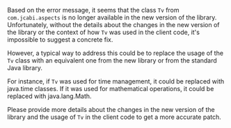 Based on the error message, it seems that the class `Tv` from `com.jcabi.aspects` is no longer available in the new version of the library. Unfortunately, without the details about the changes in the new version of the library or the context of how `Tv` was used in the client code, it's impossible to suggest a concrete fix.

However, a typical way to address this could be to replace the usage of the `Tv` class with an equivalent one from the new library or from the standard Java library. 

For instance, if `Tv` was used for time management, it could be replaced with java.time classes. If it was used for mathematical operations, it could be replaced with java.lang.Math.

Please provide more details about the changes in the new version of the library and the usage of `Tv` in the client code to get a more accurate patch.